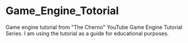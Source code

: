 # Game_Engine_Totorial
Game engine tutorial from "The Cherno" YouTube Game Engine Tutorial Series. I am using the tutorial as a guide for educational purposes.

